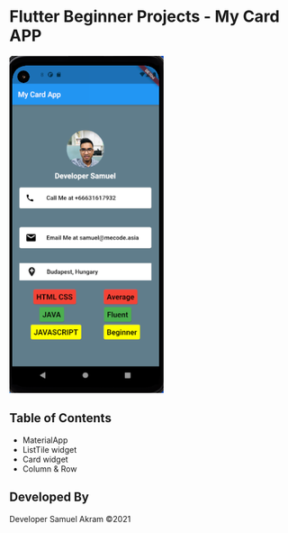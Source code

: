 # Flutter Beginner Projects - My Card APP

![](images/display.png)

## Table of Contents

- MaterialApp
- ListTile widget
- Card widget
- Column & Row

## Developed By
 Developer Samuel Akram &copy;2021
